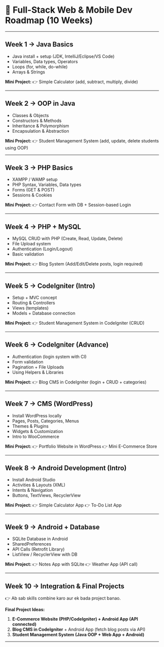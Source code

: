 # 🚀 Full-Stack Web & Mobile Dev Roadmap (10 Weeks)

---

## **Week 1 → Java Basics**

* Java install + setup (JDK, IntelliJ/Eclipse/VS Code)
* Variables, Data types, Operators
* Loops (for, while, do-while)
* Arrays & Strings

**Mini Project:**
👉 Simple Calculator (add, subtract, multiply, divide)

---

## **Week 2 → OOP in Java**

* Classes & Objects
* Constructors & Methods
* Inheritance & Polymorphism
* Encapsulation & Abstraction

**Mini Project:**
👉 Student Management System (add, update, delete students using OOP)

---

## **Week 3 → PHP Basics**

* XAMPP / WAMP setup
* PHP Syntax, Variables, Data types
* Forms (GET & POST)
* Sessions & Cookies

**Mini Project:**
👉 Contact Form with DB + Session-based Login

---

## **Week 4 → PHP + MySQL**

* MySQL CRUD with PHP (Create, Read, Update, Delete)
* File Upload system
* Authentication (Login/Logout)
* Basic validation

**Mini Project:**
👉 Blog System (Add/Edit/Delete posts, login required)

---

## **Week 5 → CodeIgniter (Intro)**

* Setup + MVC concept
* Routing & Controllers
* Views (templates)
* Models + Database connection

**Mini Project:**
👉 Student Management System in CodeIgniter (CRUD)

---

## **Week 6 → CodeIgniter (Advance)**

* Authentication (login system with CI)
* Form validation
* Pagination + File Uploads
* Using Helpers & Libraries

**Mini Project:**
👉 Blog CMS in CodeIgniter (login + CRUD + categories)

---

## **Week 7 → CMS (WordPress)**

* Install WordPress locally
* Pages, Posts, Categories, Menus
* Themes & Plugins
* Widgets & Customization
* Intro to WooCommerce

**Mini Project:**
👉 Portfolio Website in WordPress
👉 Mini E-Commerce Store

---

## **Week 8 → Android Development (Intro)**

* Install Android Studio
* Activities & Layouts (XML)
* Intents & Navigation
* Buttons, TextViews, RecyclerView

**Mini Project:**
👉 Simple Calculator App
👉 To-Do List App

---

## **Week 9 → Android + Database**

* SQLite Database in Android
* SharedPreferences
* API Calls (Retrofit Library)
* ListView / RecyclerView with DB

**Mini Project:**
👉 Notes App with SQLite
👉 Weather App (API call)

---

## **Week 10 → Integration & Final Projects**

👉 Ab sab skills combine karo aur ek bada project banao.

**Final Project Ideas:**

1. **E-Commerce Website (PHP/CodeIgniter) + Android App (API connected)**
2. **Blog CMS in CodeIgniter** + Android App (fetch blog posts via API)
3. **Student Management System (Java OOP + Web App + Android)**

---
